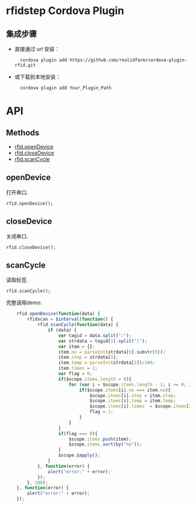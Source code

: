 # rfidstep Cordova Plugin

## 集成步骤

- 直接通过 url 安装：

        cordova plugin add https://github.com/realidfarm/cordova-plugin-rfid.git

- 或下载到本地安装：

        cordova plugin add Your_Plugin_Path

# API

## Methods

- [rfid.openDevice](#openDevice)
- [rfid.closeDevice](#closeDevice)
- [rfid.scanCycle](#scanCycle)

## openDevice

打开串口.

    rfid.openDevice();

## closeDevice

关闭串口.

    rfid.closeDevice();

## scanCycle

读取标签.

    rfid.scanCycle();


完整调用demo:
```js
    rfid.openDevice(function(data) {
        rfidscan = $interval(function() {
            rfid.scanCycle(function(data) {
                if (data) {
                    var tagid = data.split(":");
                    var strdata = tagid[1].split("|");
                    var item = {};
                    item.no = parseInt(strdata[0].substr(3));
                    item.step = strdata[1];
                    item.temp = parseInt(strdata[2])/100;
                    item.times = 1;
                    var flag = 0;
                    if($scope.items.length > 0){
                        for (var i = $scope.items.length - 1; i >= 0; i--) {
                            if($scope.items[i].no === item.no){
                                $scope.items[i].step = item.step;
                                $scope.items[i].temp = item.temp;
                                $scope.items[i].times  = $scope.items[i].times + 1;
                                flag = 1;
                            }
                        }
                    }
                    if(flag === 0){
                        $scope.items.push(item);
                        $scope.items.sort(by("no"));
                    }
                    $scope.$apply();
                }
            }, function(error) {
                alert("error:" + error);
            });
        }, 100);
    }, function(error) {
        alert("error:" + error);
    });
```